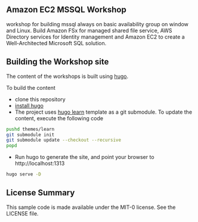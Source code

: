 ## Amazon EC2 MSSQL Workshop

workshop for building mssql always on basic availability group on window and Linux. Build Amazon FSx for managed shared file service, AWS Directory services for Identity management and Amazon EC2 to create a Well-Architected Microsoft SQL solution.

## Building the Workshop site

The content of the workshops is built using [hugo](https://gohugo.io/). 

To build the content
 * clone this repository
 * [install hugo](https://gohugo.io/getting-started/installing/)
 * The project uses [hugo learn](https://github.com/matcornic/hugo-theme-learn/) template as a git submodule. To update the content, execute the following code
```bash
pushd themes/learn
git submodule init
git submodule update --checkout --recursive
popd
```
 * Run hugo to generate the site, and point your browser to http://localhost:1313
```bash
hugo serve -D
```

## License Summary

This sample code is made available under the MIT-0 license. See the LICENSE file.
